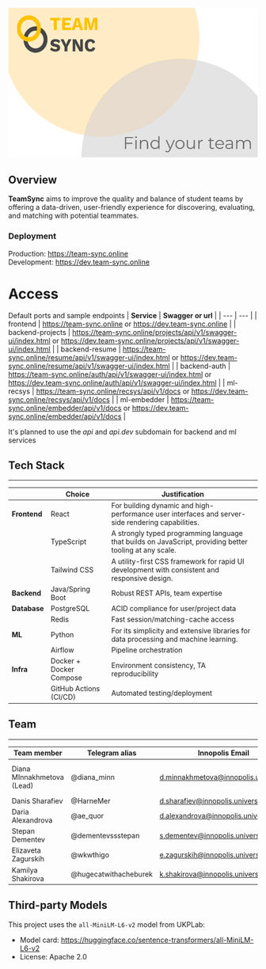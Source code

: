 ![Project photo](https://raw.githubusercontent.com/IU-Capstone-Project-2025/team-sync/refs/heads/main/docs/img/main.png)

## Overview

**TeamSync** aims to improve the quality and balance of student teams by offering a data-driven, user-friendly experience for discovering, evaluating, and matching with potential teammates.


### Deployment
Production: https://team-sync.online  
Development: https://dev.team-sync.online

# Access 
Default ports and sample endpoints
| **Service** | **Swagger or url** |
| --- | --- |
| frontend | https://team-sync.online or https://dev.team-sync.online |
| backend-projects | https://team-sync.online/projects/api/v1/swagger-ui/index.html or https://dev.team-sync.online/projects/api/v1/swagger-ui/index.html |
| backend-resume | https://team-sync.online/resume/api/v1/swagger-ui/index.html or https://dev.team-sync.online/resume/api/v1/swagger-ui/index.html |
| backend-auth | https://team-sync.online/auth/api/v1/swagger-ui/index.html or https://dev.team-sync.online/auth/api/v1/swagger-ui/index.html |
| ml-recsys |  https://team-sync.online/recsys/api/v1/docs or https://dev.team-sync.online/recsys/api/v1/docs |
| ml-embedder |  https://team-sync.online/embedder/api/v1/docs or https://dev.team-sync.online/embedder/api/v1/docs |

It's planned to use the _api_ and _api.dev_ subdomain for backend and ml services

## Tech Stack

---

|  | **Choice** | **Justification** |
| --- | --- | --- |
| **Frontend** | React | For building dynamic and high-performance user interfaces and server-side rendering capabilities. |
|  | TypeScript | A strongly typed programming language that builds on JavaScript, providing better tooling at any scale. |
|  | Tailwind CSS | A utility-first CSS framework for rapid UI development with consistent and responsive design. |
| **Backend** | Java/Spring Boot | Robust REST APIs, team expertise |
| **Database** | PostgreSQL | ACID compliance for user/project data |
|  | Redis | Fast session/matching-cache access |
| **ML** | Python  | For its simplicity and extensive libraries for data processing and machine learning. |
|  | Airflow | Pipeline orchestration |
| **Infra** | Docker + Docker Compose | Environment consistency, TA reproducibility |
|  | GitHub Actions (CI/CD) | Automated testing/deployment |


##  Team

---

| Team member | Telegram alias | Innopolis Email | Responcibilities |
| --- | --- | --- | --- |
| Diana MInnakhmetova (Lead) | @diana_minn | d.minnakhmetova@innopolis.university | Product management, design, Report writing |
| Danis Sharafiev | @HarneMer | d.sharafiev@innopolis.university | ML + MLOps |
| Daria Alexandrova | @ae_quor | d.alexandrova@innopolis.university | Frontend |
| Stepan Dementev | @dementevssstepan | s.dementev@innopolis.university | Backend + DevOps |
| Elizaveta Zagurskih | @wkwthigo | e.zagurskih@innopolis.university | Backend |
| Kamilya Shakirova | @hugecatwithacheburek | k.shakirova@innopolis.university | ML |

## Third-party Models
This project uses the `all-MiniLM-L6-v2` model from UKPLab:
- Model card: https://huggingface.co/sentence-transformers/all-MiniLM-L6-v2
- License: Apache 2.0

